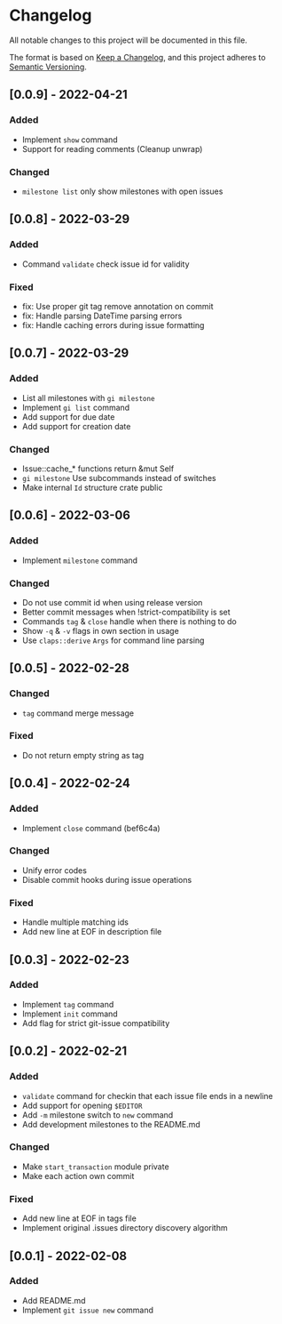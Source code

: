 # Changelog

All notable changes to this project will be documented in this file.

The format is based on [Keep a Changelog](https://keepachangelog.com/en/1.0.0/),
and this project adheres to [Semantic Versioning](https://semver.org/spec/v2.0.0.html).

## [0.0.9] - 2022-04-21

### Added

- Implement `show` command
- Support for reading comments (Cleanup unwrap)

### Changed

- `milestone list` only show milestones with open issues

## [0.0.8] - 2022-03-29

### Added

- Command `validate` check issue id for validity

### Fixed

- fix: Use proper git tag remove annotation on commit
- fix: Handle parsing DateTime parsing errors
- fix: Handle caching errors during issue formatting

## [0.0.7] - 2022-03-29

### Added

- List all milestones with `gi milestone`
- Implement `gi list` command
- Add support for due date
- Add support for creation date

### Changed

- Issue::cache_* functions return &mut Self
- `gi milestone` Use subcommands instead of switches
- Make internal `Id` structure crate public

## [0.0.6] - 2022-03-06

### Added

- Implement `milestone` command

### Changed

- Do not use commit id when using release version
- Better commit messages when !strict-compatibility is set
- Commands `tag` & `close` handle when there is nothing to do
- Show `-q` & `-v` flags in own section in usage
- Use `claps::derive` `Args` for command line parsing

## [0.0.5] - 2022-02-28

### Changed

- `tag` command merge message

### Fixed

- Do not return empty string as tag

## [0.0.4] - 2022-02-24

### Added

- Implement `close` command (bef6c4a)

### Changed

- Unify error codes
- Disable commit hooks during issue operations

### Fixed

- Handle multiple matching ids
- Add new line at EOF in description file

## [0.0.3] - 2022-02-23

### Added

- Implement `tag` command
- Implement `init` command
- Add flag for strict git-issue compatibility

## [0.0.2] - 2022-02-21

### Added

- `validate` command for checkin that each issue file ends in a newline
- Add support for opening `$EDITOR`
- Add `-m` milestone switch to `new` command
- Add development milestones to the README.md

### Changed

- Make `start_transaction` module private
- Make each action own commit

### Fixed

- Add new line at EOF in tags file
- Implement original .issues directory discovery algorithm

## [0.0.1] - 2022-02-08

### Added

- Add README.md
- Implement `git issue new` command
